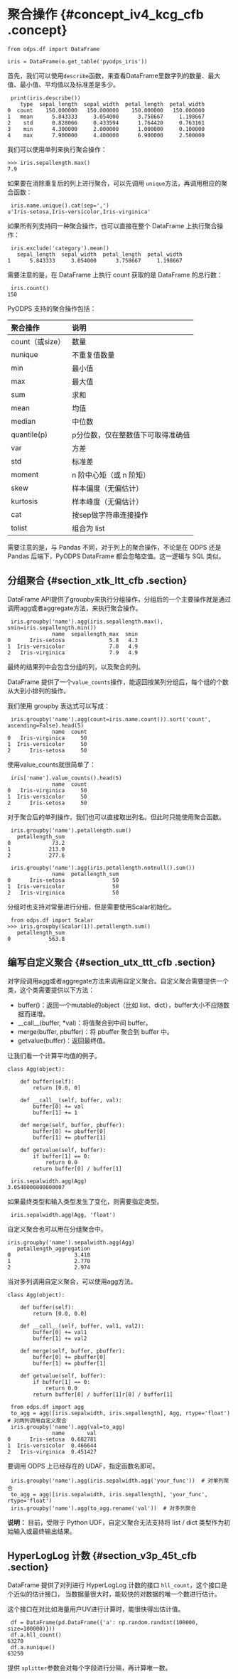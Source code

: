 # 聚合操作 {#concept_iv4_kcg_cfb .concept}

```
from odps.df import DataFrame
```

```
iris = DataFrame(o.get_table('pyodps_iris'))
```

首先，我们可以使用`describe`函数，来查看DataFrame里数字列的数量、最大值、最小值、平均值以及标准差是多少。

```
 print(iris.describe())
    type  sepal_length  sepal_width  petal_length  petal_width
0  count    150.000000   150.000000    150.000000   150.000000
1   mean      5.843333     3.054000      3.758667     1.198667
2    std      0.828066     0.433594      1.764420     0.763161
3    min      4.300000     2.000000      1.000000     0.100000
4    max      7.900000     4.400000      6.900000     2.500000
```

我们可以使用单列来执行聚合操作：

```
>>> iris.sepallength.max()
7.9
```

如果要在消除重复后的列上进行聚合，可以先调用 `unique`方法，再调用相应的聚合函数：

```
 iris.name.unique().cat(sep=',')
u'Iris-setosa,Iris-versicolor,Iris-virginica'
```

如果所有列支持同一种聚合操作，也可以直接在整个 DataFrame 上执行聚合操作：

```
 iris.exclude('category').mean()
   sepal_length  sepal_width  petal_length  petal_width
1      5.843333     3.054000      3.758667     1.198667
```

需要注意的是，在 DataFrame 上执行 count 获取的是 DataFrame 的总行数：

```
 iris.count()
150
```

PyODPS 支持的聚合操作包括：

|聚合操作|说明|
|:---|:-|
|count（或size）|数量|
|nunique|不重复值数量|
|min|最小值|
|max|最大值|
|sum|求和|
|mean|均值|
|median|中位数|
|quantile\(p\)|p分位数，仅在整数值下可取得准确值|
|var|方差|
|std|标准差|
|moment|n 阶中心矩（或 n 阶矩）|
|skew|样本偏度（无偏估计）|
|kurtosis|样本峰度（无偏估计）|
|cat|按sep做字符串连接操作|
|tolist|组合为 list|

需要注意的是，与 Pandas 不同，对于列上的聚合操作，不论是在 ODPS 还是 Pandas 后端下，PyODPS DataFrame 都会忽略空值。这一逻辑与 SQL 类似。

## 分组聚合 {#section_xtk_ltt_cfb .section}

DataFrame API提供了groupby来执行分组操作，分组后的一个主要操作就是通过调用agg或者aggregate方法，来执行聚合操作。

```
 iris.groupby('name').agg(iris.sepallength.max(), smin=iris.sepallength.min())
              name  sepallength_max  smin
0      Iris-setosa              5.8   4.3
1  Iris-versicolor              7.0   4.9
2   Iris-virginica              7.9   4.9
```

最终的结果列中会包含分组的列，以及聚合的列。

DataFrame 提供了一个`value_counts`操作，能返回按某列分组后，每个组的个数从大到小排列的操作。

我们使用 groupby 表达式可以写成：

```
 iris.groupby('name').agg(count=iris.name.count()).sort('count', ascending=False).head(5)
              name  count
0   Iris-virginica     50
1  Iris-versicolor     50
2      Iris-setosa     50
```

使用value\_counts就很简单了：

```
 iris['name'].value_counts().head(5)
              name  count
0   Iris-virginica     50
1  Iris-versicolor     50
2      Iris-setosa     50
```

对于聚合后的单列操作，我们也可以直接取出列名。但此时只能使用聚合函数。

```
 iris.groupby('name').petallength.sum()
   petallength_sum
0             73.2
1            213.0
2            277.6
```

```
 iris.groupby('name').agg(iris.petallength.notnull().sum())
              name  petallength_sum
0      Iris-setosa               50
1  Iris-versicolor               50
2   Iris-virginica               50
```

分组时也支持对常量进行分组，但是需要使用Scalar初始化。

```
 from odps.df import Scalar
>>> iris.groupby(Scalar(1)).petallength.sum()
   petallength_sum
0            563.8
```

## 编写自定义聚合 {#section_utx_ttt_cfb .section}

对字段调用agg或者aggregate方法来调用自定义聚合。自定义聚合需要提供一个类，这个类需要提供以下方法：

-   buffer\(\)：返回一个mutable的object（比如 list、dict），buffer大小不应随数据而递增。
-   \_\_call\_\_\(buffer, \*val\)：将值聚合到中间 buffer。
-   merge\(buffer, pbuffer\)：将 pbuffer 聚合到 buffer 中。
-   getvalue\(buffer\)：返回最终值。

让我们看一个计算平均值的例子。

```
class Agg(object):

    def buffer(self):
        return [0.0, 0]

    def __call__(self, buffer, val):
        buffer[0] += val
        buffer[1] += 1

    def merge(self, buffer, pbuffer):
        buffer[0] += pbuffer[0]
        buffer[1] += pbuffer[1]

    def getvalue(self, buffer):
        if buffer[1] == 0:
            return 0.0
        return buffer[0] / buffer[1]
```

```
 iris.sepalwidth.agg(Agg)
3.0540000000000007
```

如果最终类型和输入类型发生了变化，则需要指定类型。

```
 iris.sepalwidth.agg(Agg, 'float')
```

自定义聚合也可以用在分组聚合中。

```
iris.groupby('name').sepalwidth.agg(Agg)
   petallength_aggregation
0                    3.418
1                    2.770
2                    2.974
```

当对多列调用自定义聚合，可以使用agg方法。

```
class Agg(object):

    def buffer(self):
        return [0.0, 0.0]

    def __call__(self, buffer, val1, val2):
        buffer[0] += val1
        buffer[1] += val2

    def merge(self, buffer, pbuffer):
        buffer[0] += pbuffer[0]
        buffer[1] += pbuffer[1]

    def getvalue(self, buffer):
        if buffer[1] == 0:
            return 0.0
        return buffer[0] / buffer[1]r[0] / buffer[1]
```

```
 from odps.df import agg
 to_agg = agg([iris.sepalwidth, iris.sepallength], Agg, rtype='float')  # 对两列调用自定义聚合
 iris.groupby('name').agg(val=to_agg)
              name       val
0      Iris-setosa  0.682781
1  Iris-versicolor  0.466644
2   Iris-virginica  0.451427
```

要调用 ODPS 上已经存在的 UDAF，指定函数名即可。

```
 iris.groupby('name').agg(iris.sepalwidth.agg('your_func'))  # 对单列聚合
 to_agg = agg([iris.sepalwidth, iris.sepallength], 'your_func', rtype='float')
 iris.groupby('name').agg(to_agg.rename('val'))  # 对多列聚合
```

**说明：** 目前，受限于 Python UDF，自定义聚合无法支持将 list / dict 类型作为初始输入或最终输出结果。

## HyperLogLog 计数 {#section_v3p_45t_cfb .section}

DataFrame 提供了对列进行 HyperLogLog 计数的接口 `hll_count`，这个接口是个近似的估计接口， 当数据量很大时，能较快的对数据的唯一个数进行估计。

这个接口在对比如海量用户UV进行计算时，能很快得出估计值。

```
 df = DataFrame(pd.DataFrame({'a': np.random.randint(100000, size=100000)}))
 df.a.hll_count()
63270
 df.a.nunique()
63250
```

提供 `splitter`参数会对每个字段进行分隔，再计算唯一数。

